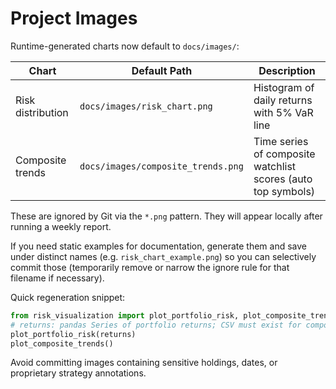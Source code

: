 # Project Images

Runtime-generated charts now default to `docs/images/`:

| Chart | Default Path | Description |
|-------|--------------|-------------|
| Risk distribution | `docs/images/risk_chart.png` | Histogram of daily returns with 5% VaR line |
| Composite trends | `docs/images/composite_trends.png` | Time series of composite watchlist scores (auto top symbols) |

These are ignored by Git via the `*.png` pattern. They will appear locally after running a weekly report.

If you need static examples for documentation, generate them and save under distinct names (e.g. `risk_chart_example.png`) so you can selectively commit those (temporarily remove or narrow the ignore rule for that filename if necessary).

Quick regeneration snippet:

```python
from risk_visualization import plot_portfolio_risk, plot_composite_trends
# returns: pandas Series of portfolio returns; CSV must exist for composite trends
plot_portfolio_risk(returns)
plot_composite_trends()
```

Avoid committing images containing sensitive holdings, dates, or proprietary strategy annotations.
